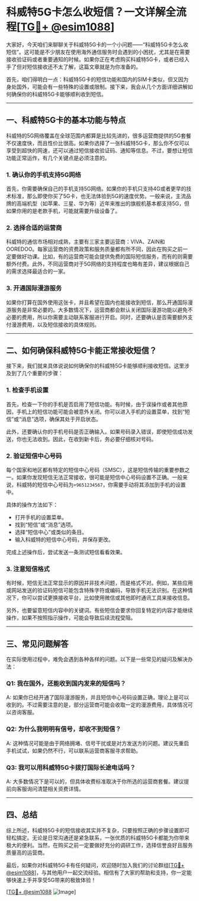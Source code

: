 # 科威特5G卡怎么收短信？一文详解全流程[[TG💪+ @esim1088](https://t.me/s/esim1088)]

大家好，今天咱们来聊聊关于科威特5G卡的一个小问题——“科威特5G卡怎么收短信”。这可能是不少朋友在使用海外通信服务时会遇到的小困扰，尤其是在需要接收验证码或者重要通知的时候。如果你正在考虑购买科威特5G卡，或者已经入手了但对短信接收还不太了解，这篇文章就是为你准备的。

首先，咱们得明白一点：科威特5G卡的短信功能和国内的SIM卡类似，但又因为身处国外，可能会有一些特殊的设置或限制。接下来，我会从几个方面详细讲解如何确保你的科威特5G卡能够顺利收到短信。

---

## 一、科威特5G卡的基本功能与特点

科威特的5G网络覆盖在全球范围内都算是比较先进的，很多运营商提供的5G套餐不仅速度快，而且性价比很高。如果你选择了一张科威特5G卡，那么你不仅可以享受到超快的网速，还可以通过短信接收验证码、通知等信息。不过，要想让短信功能正常运作，有几个关键点是必须注意的。

### 1. 确认你的手机支持5G网络

首先，你需要确保自己的手机支持5G网络。如果你的手机只支持4G或者更早的技术标准，那么即使你买了5G卡，也无法体验到5G的速度优势。一般来说，主流品牌的高端机型（如苹果、三星、华为等）近年来推出的旗舰机基本都支持5G，但如果你用的是老款手机，可能就需要升级设备了。

### 2. 选择合适的运营商

科威特的通信市场相对成熟，主要有三家主要运营商：VIVA、ZAIN和OOREDOO。每家运营商的资费政策和服务质量都有所不同，因此在购买之前一定要做好功课。比如，有的运营商可能会提供免费的国际短信服务，而有的则需要额外付费。此外，不同运营商对于5G网络的支持程度也略有差异，建议根据自己的需求选择最适合的一家。

### 3. 开通国际漫游服务

如果你打算在国外使用这张卡，并且希望在国内也能接收到短信，那么开通国际漫游服务是非常必要的。大多数情况下，运营商都会默认关闭国际漫游功能以避免不必要的费用，所以你需要主动联系客服进行开启。同时，还要确认是否需要额外支付漫游费用，以及短信接收的具体规则。

---

## 二、如何确保科威特5G卡能正常接收短信？

接下来，我们就来具体说说如何确保你的科威特5G卡能够顺利接收短信。这里涉及到了几个重要的步骤：

### 1. 检查手机设置

首先，检查一下你的手机是否启用了短信功能。有时候，由于误操作或者其他原因，手机上的短信功能可能会被意外关闭。你可以进入手机的设置菜单，找到“短信”或“消息”选项，确保其处于开启状态。

此外，还要确认你的手机号码是否正确输入。如果号码录入错误，即使短信成功发送，你也无法收到。因此，在收到新卡后，务必要仔细核对号码。

### 2. 验证短信中心号码

每个国家和地区都有特定的短信中心号码（SMSC），这是短信传输的重要参数之一。如果你发现短信无法正常接收，很可能是短信中心号码设置不正确。一般来说，科威特的短信中心号码为`+9651234567`，你需要手动将其添加到手机的设置中。

具体的操作方法如下：
- 打开手机的设置菜单。
- 找到“短信”或“消息”选项。
- 选择“短信中心”或类似的条目。
- 输入科威特的短信中心号码，并保存更改。

完成上述操作后，尝试发送一条测试短信看看效果。

### 3. 注意短信格式

有时候，短信无法正常显示的原因并非技术问题，而是格式不对。例如，某些应用或网站发送的验证码短信可能包含特殊字符或编码，导致手机无法识别。在这种情况下，你可以尝试更换接收平台，比如使用微信或其他即时通讯工具来接收信息。

另外，也要留意短信内容中的关键词。有些短信会要求你回复特定的内容才能继续操作，如果不按照指示操作，可能会导致后续流程受阻。

---

## 三、常见问题解答

在实际使用过程中，难免会遇到各种各样的问题。以下是一些常见的疑问及解决办法：

### Q1: 我在国外，还能收到国内发来的短信吗？
A: 如果你已经开通了国际漫游服务，并且短信中心号码设置正确，理论上是可以收到的。不过需要注意的是，部分运营商可能会收取一定的漫游费用，具体情况可以咨询客服。

### Q2: 为什么我明明有信号，却收不到短信？
A: 这种情况可能是由于网络拥堵、信号干扰或是对方发送方的问题。建议先重启手机试试，如果仍然不行，可以联系运营商客服寻求帮助。

### Q3: 我可以用科威特5G卡拨打国际长途电话吗？
A: 大多数情况下是可以的，但具体收费标准取决于你所选的运营商套餐。建议提前向客服询问清楚相关资费详情。

---

## 四、总结

综上所述，科威特5G卡的短信接收其实并不复杂，只要按照正确的步骤设置即可轻松搞定。无论是日常沟通还是紧急联系，一张优质的科威特5G卡都能为你带来极大的便利。当然，在购买之前一定要做好充分的调研工作，选择信誉良好且服务质量高的运营商。

最后，如果你对科威特5G卡有任何疑问，欢迎随时加入我们的讨论群组[[TG💪+ @esim1088](https://t.me/s/esim1088)]，与其他用户一起交流经验。相信有了大家的帮助和支持，你一定能够快速上手并享受5G带来的极致体验！

[[TG💪+ @esim1088](https://t.me/s/esim1088) ![Image](https://i.postimg.cc/4NQfJmqS/Snipaste-2025-05-13-00-14-12.png)]